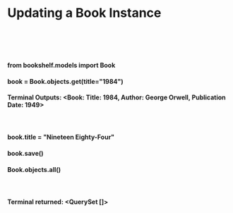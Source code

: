 <h1>Updating a Book Instance<h1>
<br>
<h4>from bookshelf.models import Book<h4>
<h4>book = Book.objects.get(title="1984")<h4>
<h4>Terminal Outputs: &ltBook:  Title: 1984, Author: George Orwell, Publication Date: 1949&gt<h4>
<br>
<h4>book.title = "Nineteen Eighty-Four"<h4>
<h4>book.save()<h4>
<h4>Book.objects.all()<h4>
<br>
<h4>Terminal returned: &ltQuerySet [<Book:  Title: Nineteen Eighty-Four, Author: George Orwell, Publication Date: 1949>]&gt<h4>
